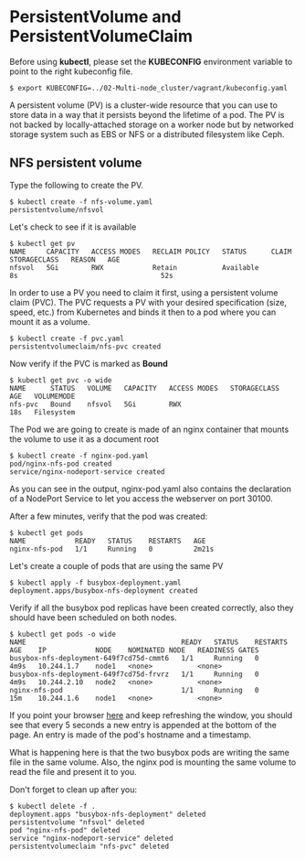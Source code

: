 # PersistentVolume and PersistentVolumeClaim

Before using **kubectl**, please set the **KUBECONFIG** environment variable to point to the right kubeconfig file.

```
$ export KUBECONFIG=../02-Multi-node_cluster/vagrant/kubeconfig.yaml
```

A persistent volume (PV) is a cluster-wide resource that you can use to store data in a way that it persists beyond the lifetime of a pod. The PV is not backed by locally-attached storage on a worker node but by networked storage system such as EBS or NFS or a distributed filesystem like Ceph.

## NFS persistent volume

Type the following to create the PV.

```console
$ kubectl create -f nfs-volume.yaml
persistentvolume/nfsvol
```

Let's check to see if it is available

```console
$ kubectl get pv
NAME     CAPACITY   ACCESS MODES   RECLAIM POLICY   STATUS      CLAIM   STORAGECLASS   REASON   AGE
nfsvol   5Gi        RWX            Retain           Available                                   8s                                   52s
```

In order to use a PV you need to claim it first, using a persistent volume claim (PVC). The PVC requests a PV with your desired specification (size, speed, etc.) from Kubernetes and binds it then to a pod where you can mount it as a volume. 


```console
$ kubectl create -f pvc.yaml
persistentvolumeclaim/nfs-pvc created
```

Now verify if the PVC is marked as **Bound**

```console
$ kubectl get pvc -o wide
NAME      STATUS   VOLUME   CAPACITY   ACCESS MODES   STORAGECLASS   AGE   VOLUMEMODE
nfs-pvc   Bound    nfsvol   5Gi        RWX                           18s   Filesystem
```

The Pod we are going to create is made of an nginx container that mounts the volume to use it as a document root

```console
$ kubectl create -f nginx-pod.yaml
pod/nginx-nfs-pod created  
service/nginx-nodeport-service created
```

As you can see in the output, nginx-pod.yaml also contains the declaration of a NodePort Service to let you access the webserver on port 30100.

After a few minutes, verify that the pod was created:

```console
$ kubectl get pods
NAME            READY   STATUS    RESTARTS   AGE
nginx-nfs-pod   1/1     Running   0          2m21s
```

Let's create a couple of pods that are using the same PV

```console
$ kubectl apply -f busybox-deployment.yaml
deployment.apps/busybox-nfs-deployment created
```
Verify if all the busybox pod replicas have been created correctly, also they should have been scheduled on both nodes.

```console
$ kubectl get pods -o wide
NAME                                      READY   STATUS    RESTARTS   AGE    IP            NODE    NOMINATED NODE   READINESS GATES
busybox-nfs-deployment-649f7cd75d-cmmt6   1/1     Running   0          4m9s   10.244.1.7    node1   <none>           <none>
busybox-nfs-deployment-649f7cd75d-frvrz   1/1     Running   0          4m9s   10.244.2.10   node2   <none>           <none>
nginx-nfs-pod                             1/1     Running   0          15m    10.244.1.6    node1   <none>           <none>
```

If you point your browser [here](http://192.168.26.11:30100) and keep refreshing the window, you should see that every 5 seconds a new entry is appended at the bottom of the page. An entry is made of the pod's hostname and a timestamp. 

What is happening here is that the two busybox pods are writing the same file in the same volume. Also, the nginx pod is mounting the same volume to read the file and present it to you.

Don't forget to clean up after you:

```console
$ kubectl delete -f .
deployment.apps "busybox-nfs-deployment" deleted
persistentvolume "nfsvol" deleted
pod "nginx-nfs-pod" deleted
service "nginx-nodeport-service" deleted
persistentvolumeclaim "nfs-pvc" deleted
```


